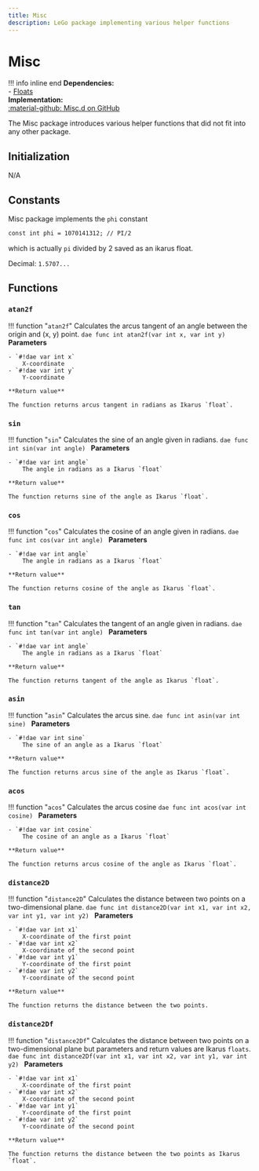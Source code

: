 ```yaml
---
title: Misc
description: LeGo package implementing various helper functions
---
```

# Misc

!!! info inline end
    **Dependencies:**<br/>
    - [Floats](../../ikarus/floats.md)<br/>
    **Implementation:**<br/>
    [:material-github: Misc.d on GitHub](https://github.com/Lehona/LeGo/blob/dev/Misc.d)

The Misc package introduces various helper functions that did not fit into any other package.

## Initialization  
N/A

## Constants
Misc package implements the `phi` constant
```dae
const int phi = 1070141312; // PI/2
```
which is actually `pi` divided by 2 saved as an ikarus float. 

Decimal: `1.5707...`

## Functions

### `atan2f`
!!! function "`atan2f`"
    Calculates the arcus tangent of an angle between the origin and (x, y) point.
    ```dae
    func int atan2f(var int x, var int y)
    ```
    **Parameters**

    - `#!dae var int x`  
        X-coordinate
    - `#!dae var int y`  
        Y-coordinate

    **Return value**

    The function returns arcus tangent in radians as Ikarus `float`.

### `sin`
!!! function "`sin`"
    Calculates the sine of an angle given in radians.
    ```dae
    func int sin(var int angle)
    ```
    **Parameters**

    - `#!dae var int angle`  
        The angle in radians as a Ikarus `float`

    **Return value**

    The function returns sine of the angle as Ikarus `float`.

### `cos`
!!! function "`cos`"
    Calculates the cosine of an angle given in radians.
    ```dae
    func int cos(var int angle)
    ```
    **Parameters**

    - `#!dae var int angle`  
        The angle in radians as a Ikarus `float`

    **Return value**

    The function returns cosine of the angle as Ikarus `float`.

### `tan`
!!! function "`tan`"
    Calculates the tangent of an angle given in radians.
    ```dae
    func int tan(var int angle)
    ```
    **Parameters**

    - `#!dae var int angle`  
        The angle in radians as a Ikarus `float`

    **Return value**

    The function returns tangent of the angle as Ikarus `float`.

### `asin`
!!! function "`asin`"
    Calculates the arcus sine.
    ```dae
    func int asin(var int sine)
    ```
    **Parameters**

    - `#!dae var int sine`  
        The sine of an angle as a Ikarus `float`

    **Return value**

    The function returns arcus sine of the angle as Ikarus `float`.

### `acos`
!!! function "`acos`"
    Calculates the arcus cosine
    ```dae
    func int acos(var int cosine)
    ```
    **Parameters**

    - `#!dae var int cosine`  
        The cosine of an angle as a Ikarus `float`

    **Return value**

    The function returns arcus cosine of the angle as Ikarus `float`.

### `distance2D`
!!! function "`distance2D`"
    Calculates the distance between two points on a two-dimensional plane.
    ```dae
    func int distance2D(var int x1, var int x2, var int y1, var int y2)
    ```
    **Parameters**

    - `#!dae var int x1`  
        X-coordinate of the first point
    - `#!dae var int x2`  
        X-coordinate of the second point
    - `#!dae var int y1`  
        Y-coordinate of the first point
    - `#!dae var int y2`  
        Y-coordinate of the second point

    **Return value**

    The function returns the distance between the two points.

### `distance2Df`
!!! function "`distance2Df`"
    Calculates the distance between two points on a two-dimensional plane but parameters and return values are Ikarus `floats`.
    ```dae
    func int distance2Df(var int x1, var int x2, var int y1, var int y2)
    ```
    **Parameters**

    - `#!dae var int x1`  
        X-coordinate of the first point
    - `#!dae var int x2`  
        X-coordinate of the second point
    - `#!dae var int y1`  
        Y-coordinate of the first point
    - `#!dae var int y2`  
        Y-coordinate of the second point

    **Return value**

    The function returns the distance between the two points as Ikarus `float`.
